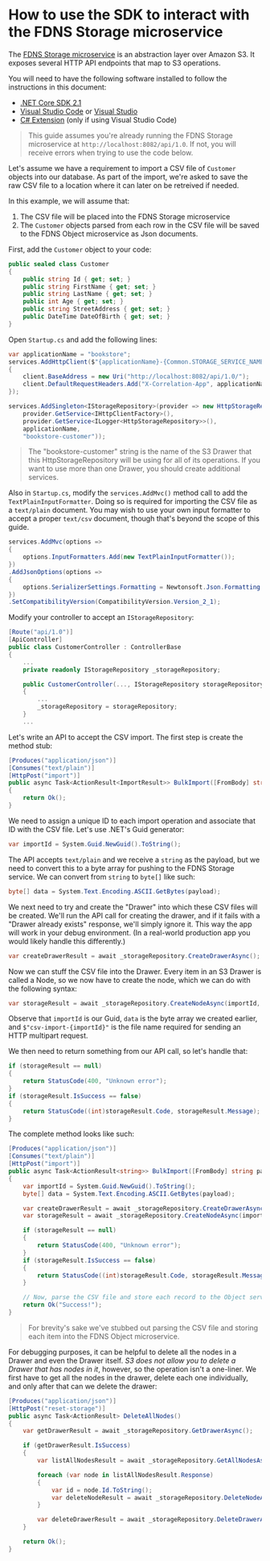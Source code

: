 # How to use the SDK to interact with the FDNS Storage microservice

The [FDNS Storage microservice](https://github.com/CDCGov/fdns-ms-storage) is an abstraction layer over Amazon S3. It exposes several HTTP API endpoints that map to S3 operations.

You will need to have the following software installed to follow the instructions in this document:

- [.NET Core SDK 2.1](https://www.microsoft.com/net/download)
- [Visual Studio Code](https://code.visualstudio.com/) or [Visual Studio](https://visualstudio.microsoft.com/)
- [C# Extension](https://marketplace.visualstudio.com/items?itemName=ms-vscode.csharp) (only if using Visual Studio Code)

> This guide assumes you're already running the FDNS Storage microservice at `http://localhost:8082/api/1.0`. If not, you will receive errors when trying to use the code below.

Let's assume we have a requirement to import a CSV file of `Customer` objects into our database. As part of the import, we're asked to save the raw CSV file to a location where it can later on be retreived if needed.

In this example, we will assume that:
1. The CSV file will be placed into the FDNS Storage microservice
1. The `Customer` objects parsed from each row in the CSV file will be saved to the FDNS Object microservice as Json documents.

First, add the `Customer` object to your code:

```cs
public sealed class Customer
{
    public string Id { get; set; }
    public string FirstName { get; set; }
    public string LastName { get; set; }
    public int Age { get; set; }
    public string StreetAddress { get; set; }
    public DateTime DateOfBirth { get; set; }
}
```

Open `Startup.cs` and add the following lines:

```cs
var applicationName = "bookstore";
services.AddHttpClient($"{applicationName}-{Common.STORAGE_SERVICE_NAME}", client =>
{
    client.BaseAddress = new Uri("http://localhost:8082/api/1.0/");
    client.DefaultRequestHeaders.Add("X-Correlation-App", applicationName);
});

services.AddSingleton<IStorageRepository>(provider => new HttpStorageRepository(
    provider.GetService<IHttpClientFactory>(),
    provider.GetService<ILogger<HttpStorageRepository>>(),
    applicationName,
    "bookstore-customer"));
```

> The "bookstore-customer" string is the name of the S3 Drawer that this HttpStorageRepository will be using for all of its operations. If you want to use more than one Drawer, you should create additional services.

Also in `Startup.cs`, modify the `services.AddMvc()` method call to add the `TextPlainInputFormatter`. Doing so is required for importing the CSV file as a `text/plain` document. You may wish to use your own input formatter to accept a proper `text/csv` document, though that's beyond the scope of this guide.

```cs
services.AddMvc(options =>
{
    options.InputFormatters.Add(new TextPlainInputFormatter());
})
.AddJsonOptions(options =>
{
    options.SerializerSettings.Formatting = Newtonsoft.Json.Formatting.Indented;
})
.SetCompatibilityVersion(CompatibilityVersion.Version_2_1);
```

Modify your controller to accept an `IStorageRepository`:

```cs
[Route("api/1.0")]
[ApiController]
public class CustomerController : ControllerBase
{
    ...
    private readonly IStorageRepository _storageRepository;

    public CustomerController(..., IStorageRepository storageRepository)
    {
        ...
        _storageRepository = storageRepository;
    }
    ...
```

Let's write an API to accept the CSV import. The first step is create the method stub:

```cs
[Produces("application/json")]
[Consumes("text/plain")]
[HttpPost("import")]
public async Task<ActionResult<ImportResult>> BulkImport([FromBody] string payload)
{
    return Ok();
}
```

We need to assign a unique ID to each import operation and associate that ID with the CSV file. Let's use .NET's Guid generator:

```cs
var importId = System.Guid.NewGuid().ToString();
```

The API accepts `text/plain` and we receive a `string` as the payload, but we need to convert this to a byte array for pushing to the FDNS Storage service. We can convert from `string` to `byte[]` like such:

```cs
byte[] data = System.Text.Encoding.ASCII.GetBytes(payload);
```

We next need to try and create the "Drawer" into which these CSV files will be created. We'll run the API call for creating the drawer, and if it fails with a "Drawer already exists" response, we'll simply ignore it. This way the app will work in your debug environment. (In a real-world production app you would likely handle this differently.)

```cs
var createDrawerResult = await _storageRepository.CreateDrawerAsync();
```

Now we can stuff the CSV file into the Drawer. Every item in an S3 Drawer is called a Node, so we now have to create the node, which we can do with the following syntax:

```cs
var storageResult = await _storageRepository.CreateNodeAsync(importId, $"csv-import-{importId}", data);
```

Observe that `importId` is our Guid, `data` is the byte array we created earlier, and `$"csv-import-{importId}"` is the file name required for sending an HTTP multipart request.

We then need to return something from our API call, so let's handle that:

```cs
if (storageResult == null)
{
    return StatusCode(400, "Unknown error");
}
if (storageResult.IsSuccess == false)
{
    return StatusCode((int)storageResult.Code, storageResult.Message);
}
```

The complete method looks like such:

```cs
[Produces("application/json")]
[Consumes("text/plain")]
[HttpPost("import")]
public async Task<ActionResult<string>> BulkImport([FromBody] string payload)
{
    var importId = System.Guid.NewGuid().ToString();
    byte[] data = System.Text.Encoding.ASCII.GetBytes(payload);

    var createDrawerResult = await _storageRepository.CreateDrawerAsync();
    var storageResult = await _storageRepository.CreateNodeAsync(importId, $"csv-import-{importId}", data);

    if (storageResult == null)
    {
        return StatusCode(400, "Unknown error");
    }
    if (storageResult.IsSuccess == false)
    {
        return StatusCode((int)storageResult.Code, storageResult.Message);
    }

    // Now, parse the CSV file and store each record to the Object service...
    return Ok("Success!");
}
```

> For brevity's sake we've stubbed out parsing the CSV file and storing each item into the FDNS Object microservice.

For debugging purposes, it can be helpful to delete all the nodes in a Drawer and even the Drawer itself. _S3 does not allow you to delete a Drawer that has nodes in it_, however, so the operation isn't a one-liner. We first have to get all the nodes in the drawer, delete each one individually, and only after that can we delete the drawer:

```cs
[Produces("application/json")]
[HttpPost("reset-storage")]
public async Task<ActionResult> DeleteAllNodes()
{
    var getDrawerResult = await _storageRepository.GetDrawerAsync();

    if (getDrawerResult.IsSuccess)
    {
        var listAllNodesResult = await _storageRepository.GetAllNodesAsync();

        foreach (var node in listAllNodesResult.Response)
        {
            var id = node.Id.ToString();
            var deleteNodeResult = await _storageRepository.DeleteNodeAsync(id);
        }

        var deleteDrawerResult = await _storageRepository.DeleteDrawerAsync();
    }

    return Ok();
}
```



